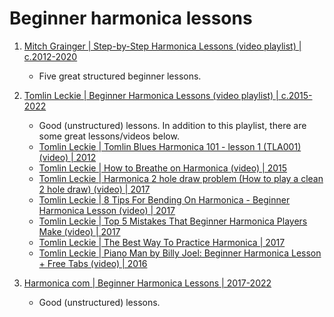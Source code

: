 # Beginner harmonica lessons

1. [Mitch Grainger | Step-by-Step Harmonica Lessons (video playlist) | c.2012-2020](https://www.youtube.com/playlist?list=PLk88YC8f3cIt5lgVW6oqLIAcjWJ81tYfx)
   - Five great structured beginner lessons.

1. [Tomlin Leckie | Beginner Harmonica Lessons (video playlist) | c.2015-2022](https://www.youtube.com/playlist?list=PLZbYT_90MeIwzz-yIIdZ9C1vt6ntZnnYh)
   - Good (unstructured) lessons. In addition to this playlist, there are some great lessons/videos below.
   - [Tomlin Leckie | Tomlin Blues Harmonica 101 - lesson 1 (TLA001) (video) | 2012](https://www.youtube.com/watch?v=AUGJYZy_-x4&list=PL6B37486F5171C4FC)
   - [Tomlin Leckie | How to Breathe on Harmonica (video) | 2015](https://www.youtube.com/watch?v=F0osUHhwpvE)
   - [Tomlin Leckie | Harmonica 2 hole draw problem (How to play a clean 2 hole draw) (video) | 2017](https://www.youtube.com/watch?v=QTzyM-mq7Qc)
   - [Tomlin Leckie | 8 Tips For Bending On Harmonica - Beginner Harmonica Lesson (video) | 2017](https://www.youtube.com/watch?v=cbiOtr_pNyk)
   - [Tomlin Leckie | Top 5 Mistakes That Beginner Harmonica Players Make (video) | 2017](https://www.youtube.com/watch?v=naumP9nxAhI)
   - [Tomlin Leckie | The Best Way To Practice Harmonica | 2017](https://www.youtube.com/watch?v=V6sdg4WkHFA)
   - [Tomlin Leckie | Piano Man by Billy Joel: Beginner Harmonica Lesson + Free Tabs (video) | 2016](https://www.youtube.com/watch?v=xWeHrVvSlbY)

1. [Harmonica com | Beginner Harmonica Lessons | 2017-2022](https://www.youtube.com/playlist?list=PLXkDrumJcCw0PdsYe4xFSF9c9-v2v7969)
   - Good (unstructured) lessons.


